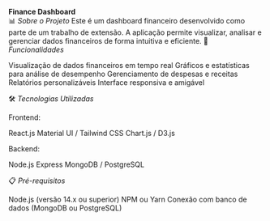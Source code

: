 **Finance Dashboard** <br/>
📊 *Sobre o Projeto*
Este é um dashboard financeiro desenvolvido como parte de um trabalho de extensão. A aplicação permite visualizar, analisar e gerenciar dados financeiros de forma intuitiva e eficiente.
🚀 *Funcionalidades*

Visualização de dados financeiros em tempo real
Gráficos e estatísticas para análise de desempenho
Gerenciamento de despesas e receitas
Relatórios personalizáveis
Interface responsiva e amigável

🛠️ *Tecnologias Utilizadas*

Frontend:

React.js
Material UI / Tailwind CSS
Chart.js / D3.js


Backend:

Node.js
Express
MongoDB / PostgreSQL



📋 *Pré-requisitos*

Node.js (versão 14.x ou superior)
NPM ou Yarn
Conexão com banco de dados (MongoDB ou PostgreSQL)

